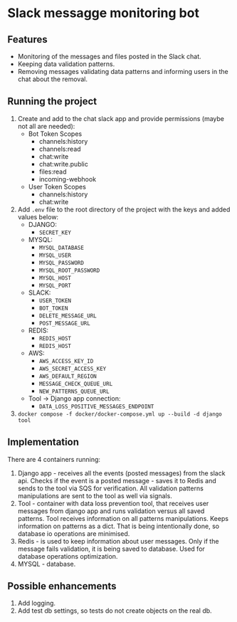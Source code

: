 # Slack messagge monitoring bot

## Features
 * Monitoring of the messages and files posted in the Slack chat.
 * Keeping data validation patterns.
 * Removing messages validating data patterns and informing users in the chat about the removal.

## Running the project
1. Create and add to the chat slack app and provide permissions (maybe not all are needed):
   *  Bot Token Scopes
       * channels:history
       * channels:read
       * chat:write
       * chat:write.public
       * files:read
       * incoming-webhook
   * User Token Scopes
     * channels:history
     * chat:write
2. Add  `.env` file to the root directory of the project with the keys and added values below:
   * DJANGO:
     * `SECRET_KEY`
   * MYSQL:
     * `MYSQL_DATABASE`
     * `MYSQL_USER`
     * `MYSQL_PASSWORD`
     * `MYSQL_ROOT_PASSWORD`
     * `MYSQL_HOST`
     * `MYSQL_PORT`
   * SLACK:
     * `USER_TOKEN`
     * `BOT_TOKEN`
     * `DELETE_MESSAGE_URL`
     * `POST_MESSAGE_URL`
   * REDIS:
     * `REDIS_HOST`
     * `REDIS_HOST`
   * AWS:
     * `AWS_ACCESS_KEY_ID`
     * `AWS_SECRET_ACCESS_KEY`
     * `AWS_DEFAULT_REGION`
     * `MESSAGE_CHECK_QUEUE_URL`
     * `NEW_PATTERNS_QUEUE_URL`
   * Tool -> Django app connection:
     * `DATA_LOSS_POSITIVE_MESSAGES_ENDPOINT`
3. `docker compose -f docker/docker-compose.yml up --build -d django tool
`
## Implementation
There are 4 containers running:
1. Django app - receives all the events (posted messages) from the slack api. 
Checks if the event is a posted message - saves it to Redis and sends to the tool via SQS
for verification. 
All validation patterns manipulations are sent to the tool as well via signals.
2. Tool - container with data loss prevention tool, that receives user messages from django app
and runs validation versus all saved patterns. Tool receives information on all patterns manipulations.
Keeps information on patterns as a dict. That is being intentionally done, so database io operations are minimised.
3. Redis - is used to keep information about user messages. Only if the message fails validation, it is being saved to
database. Used for database operations optimization.
4. MYSQL - database.

## Possible enhancements
1. Add logging.
2. Add test db settings, so tests do not create objects on the real db.
